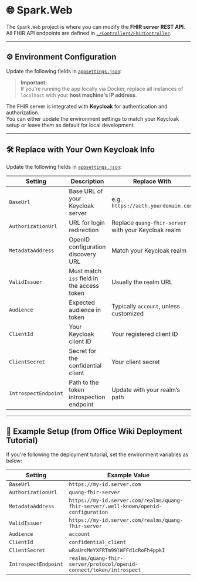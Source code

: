 # 🌐 Spark.Web

The `Spark.Web` project is where you can modify the **FHIR server REST API**.  
All FHIR API endpoints are defined in [`./Controllers/FhirController`](./Controllers/FhirController.cs).

---

## ⚙️ Environment Configuration
Update the following fields in [`appsettings.json`](./appsettings.json):

> **Important:**  
> If you're running the app locally via Docker, replace all instances of `localhost` with your **host machine's IP address**.

The FHIR server is integrated with **Keycloak** for authentication and authorization.  
You can either update the environment settings to match your Keycloak setup or leave them as default for local development.



---

## 🛠 Replace with Your Own Keycloak Info

Update the following fields in [`appsettings.json`](./appsettings.json):

| Setting              | Description                                      | Replace With                                                      |
|----------------------|--------------------------------------------------|-------------------------------------------------------------------|
| `BaseUrl`            | Base URL of your Keycloak server                | e.g. `https://auth.yourdomain.com`                                |
| `AuthorizationUrl`   | URL for login redirection                       | Replace `quang-fhir-server` with your Keycloak realm              |
| `MetadataAddress`    | OpenID configuration discovery URL              | Match your Keycloak realm                                         |
| `ValidIssuer`        | Must match `iss` field in the access token      | Usually the realm URL                                             |
| `Audience`           | Expected audience in token                      | Typically `account`, unless customized                            |
| `ClientId`           | Your Keycloak client ID                         | Your registered client ID                                         |
| `ClientSecret`       | Secret for the confidential client              | Your client secret                                                |
| `IntrospectEndpoint` | Path to the token introspection endpoint        | Update with your realm’s path                                     |

---

## 📘 Example Setup (from Office Wiki Deployment Tutorial)

If you're following the deployment tutorial, set the environment variables as below:

| Setting              | Example Value                                                                 |
|----------------------|-------------------------------------------------------------------------------|
| `BaseUrl`            | `https://my-id.server.com`                                                    |
| `AuthorizationUrl`   | `quang-fhir-server`                                                           |
| `MetadataAddress`    | `https://my-id.server.com/realms/quang-fhir-server/.well-known/openid-configuration` |
| `ValidIssuer`        | `https://my-id.server.com/realms/quang-fhir-server`                           |
| `Audience`           | `account`                                                                     |
| `ClientId`           | `confidential_client`                                                         |
| `ClientSecret`       | `wRaUrcMeYXFRTm99lWFFd1cRoFh4ppkI`                                            |
| `IntrospectEndpoint` | `realms/quang-fhir-server/protocol/openid-connect/token/introspect`          |
